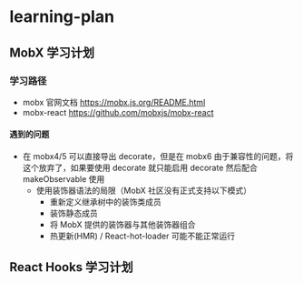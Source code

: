 # learning-plan

## MobX 学习计划

### 学习路径

- mobx 官网文档 https://mobx.js.org/README.html
- mobx-react https://github.com/mobxjs/mobx-react


#### 遇到的问题
- 在 mobx4/5 可以直接导出 decorate，但是在 mobx6 由于兼容性的问题，将这个放弃了，如果要使用 decorate 就只能启用 decorate 然后配合 makeObservable 使用
  - 使用装饰器语法的局限（MobX 社区没有正式支持以下模式）
    - 重新定义继承树中的装饰类成员
    - 装饰静态成员
    - 将 MobX 提供的装饰器与其他装饰器组合
    - 热更新(HMR) / React-hot-loader 可能不能正常运行

## React Hooks 学习计划

